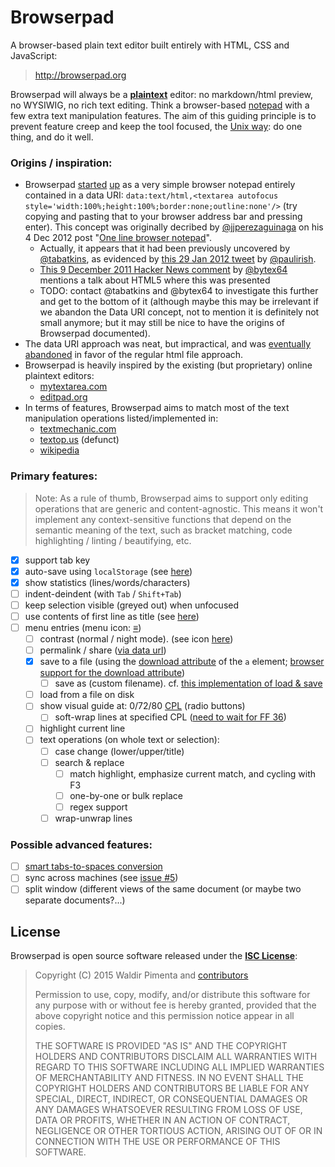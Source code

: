 # Browserpad

A browser-based plain text editor built entirely with HTML, CSS and JavaScript:

> http://browserpad.org
   
Browserpad will always be a
   **[plaintext](http://en.wikipedia.org/wiki/Text_editor#Plain_text_files_vs._word_processor_files)** editor:
   no markdown/html preview, no WYSIWIG, no rich text editing.
Think a browser-based [notepad](http://en.wikipedia.org/wiki/Notepad_%28software%29)
   with a few extra text manipulation features.
The aim of this guiding principle is to prevent feature creep
   and keep the tool focused,
   the [Unix way](https://en.wikipedia.org/wiki/Unix_philosophy#Doug_McIlroy_on_Unix_programming):
   do one thing, and do it well.

### Origins / inspiration:
* Browserpad [started](https://github.com/browserpad/browserpad/commit/d71b37b)
  [up](https://github.com/browserpad/browserpad/commit/324ef38)
  as a very simple browser notepad entirely contained in a data URI:
  `data:text/html,<textarea autofocus style='width:100%;height:100%;border:none;outline:none'/>`
  (try copying and pasting that to your browser address bar and pressing enter).
  This concept was originally decribed by [@jjperezaguinaga](https://github.com/jjperezaguinaga)
  on his 4 Dec 2012 post "[One line browser notepad](https://coderwall.com/p/lhsrcq/one-line-browser-notepad)".
    * Actually, it appears that it had been previously uncovered by [@tabatkins](https://github.com/tabatkins),
      as evidenced by [this 29 Jan 2012 tweet](https://twitter.com/paul_irish/status/163692631128424449)
      by [@paulirish](https://github.com/paulirish).
    * [This 9 December 2011 Hacker News comment](https://news.ycombinator.com/item?id=3333093)
      by [@bytex64](https://github.com/bytex64) mentions a talk about HTML5 where this was presented
    * TODO: contact @tabatkins and @bytex64 to investigate this further and get to the bottom of it
      (although maybe this may be irrelevant if we abandon the Data URI concept,
      not to mention it is definitely not small anymore;
      but it may still be nice to have the origins of Browserpad documented).
* The data URI approach was neat, but impractical,
  and was [eventually abandoned](https://github.com/browserpad/browserpad/issues/2)
  in favor of the regular html file approach.
* Browserpad is heavily inspired by the existing (but proprietary) online plaintext editors:
    * [mytextarea.com](http://mytextarea.com)
    * [editpad.org](http://editpad.org)
* In terms of features, Browserpad aims to match most of the text manipulation operations listed/implemented in:
    * [textmechanic.com](http://textmechanic.com)
    * [textop.us](http://wayback.archive.org/web/20130718231049id_/http://textop.us/) (defunct)
    * [wikipedia](http://en.wikipedia.org/wiki/Text_editor#Typical_features)

### Primary features:
> Note: As a rule of thumb, Browserpad aims to support only editing operations that are generic and content-agnostic.
> This means it won't implement any context-sensitive functions that depend on the semantic meaning of the text,
> such as bracket matching, code highlighting / linting / beautifying, etc.

- [x] support tab key
- [x] auto-save using `localStorage` (see [here](https://github.com/JakobKallin/Text-Editor/blob/gh-pages/index.html))
- [x] show statistics (lines/words/characters)
- [ ] indent-deindent (with `Tab` / `Shift+Tab`)
- [ ] keep selection visible (greyed out) when unfocused
- [ ] use contents of first line as title
      (see [here](http://iamnotagoodartist.com/web/an-auto-updating-data-uri-text-editor/))
- [ ] menu entries (menu icon: [≡](http://www.fileformat.info/info/unicode/char/2261/browsertest.htm))
   - [ ] contrast (normal / night mode). (see icon [here](http://pixelmack.github.io/slight/))
   - [ ] permalink / share ([via data url](http://iamnotagoodartist.com/web/an-auto-updating-data-uri-text-editor/))
   - [x] save to a file
         (using the [download attribute](http://stackoverflow.com/q/283956/266309) of the `a` element; 
         [browser support for the download attribute](http://caniuse.com/#feat=download))
      - [ ] save as (custom filename). cf. [this implementation of load & save](https://github.com/waldyrious/notepad/blob/gh-pages/src/js/listeners.js#L8-L24)
   - [ ] load from a file on disk
   - [ ] show visual guide at: 0/72/80 [CPL](https://en.wikipedia.org/wiki/Characters_per_line) (radio buttons)
      - [ ] soft-wrap lines at specified CPL
            ([need to wait for FF 36](http://stackoverflow.com/questions/657795/how-remove-word-wrap-from-textarea/13446005#comment43835216_13446005))
   - [ ] highlight current line
   - [ ] text operations (on whole text or selection):
      - [ ] case change (lower/upper/title)
      - [ ] search & replace
         - [ ] match highlight, emphasize current match, and cycling with F3
         - [ ] one-by-one or bulk replace
         - [ ] regex support
      - [ ] wrap-unwrap lines

### Possible advanced features:
- [ ] [smart tabs-to-spaces conversion](http://stackoverflow.com/a/2479925/266309)
- [ ] sync across machines (see [issue #5](https://github.com/browserpad/browserpad/issues/5))
- [ ] split window (different views of the same document (or maybe two separate documents?...)

## License

Browserpad is open source software released under the
**[ISC License](http://opensource.org/licenses/ISC)**:

> Copyright (C) 2015 Waldir Pimenta
> and [contributors](https://github.com/Browserpad/browserpad/contributors)
>
> Permission to use, copy, modify, and/or distribute this software
> for any purpose with or without fee is hereby granted,
> provided that the above copyright notice and this permission notice
> appear in all copies.
>
> THE SOFTWARE IS PROVIDED "AS IS" AND THE COPYRIGHT HOLDERS AND CONTRIBUTORS
> DISCLAIM ALL WARRANTIES WITH REGARD TO THIS SOFTWARE
> INCLUDING ALL IMPLIED WARRANTIES OF MERCHANTABILITY AND FITNESS.
> IN NO EVENT SHALL THE COPYRIGHT HOLDERS AND CONTRIBUTORS BE LIABLE
> FOR ANY SPECIAL, DIRECT, INDIRECT, OR CONSEQUENTIAL DAMAGES
> OR ANY DAMAGES WHATSOEVER RESULTING FROM LOSS OF USE, DATA OR PROFITS,
> WHETHER IN AN ACTION OF CONTRACT, NEGLIGENCE OR OTHER TORTIOUS ACTION,
> ARISING OUT OF OR IN CONNECTION WITH THE USE OR PERFORMANCE OF THIS SOFTWARE.
